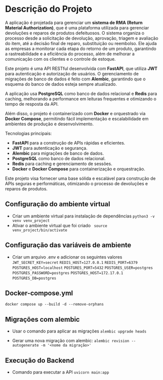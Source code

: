 # Descrição do Projeto
A aplicação é projetada para gerenciar um **sistema de RMA (Return Material Authorization)**, que é uma plataforma utilizada para gerenciar devoluções e reparos de produtos defeituosos. O sistema organiza o processo desde a solicitação de devolução, aprovação, triagem e avaliação do item, até a decisão final de reparo, substituição ou reembolso. Ele ajuda as empresas a monitorar cada etapa do retorno de um produto, garantindo a rastreabilidade e a eficiência do processo, além de melhorar a comunicação com os clientes e o controle de estoque.


Este projeto é uma API RESTful desenvolvida com **FastAPI**, que utiliza **JWT** para autenticação e autorização de usuários. O gerenciamento de migrações de banco de dados é feito com **Alembic**, garantindo que o esquema do banco de dados esteja sempre atualizado.

A aplicação usa **PostgreSQL** como banco de dados relacional e **Redis** para caching, melhorando a performance em leituras frequentes e otimizando o tempo de resposta da API.

Além disso, o projeto é containerizado com **Docker** e orquestrado via **Docker Compose**, permitindo fácil implementação e escalabilidade em ambientes de produção e desenvolvimento.

Tecnologias principais:
- **FastAPI** para a construção de APIs rápidas e eficientes.
- **JWT** para autenticação e segurança.
- **Alembic** para migrações de banco de dados.
- **PostgreSQL** como banco de dados relacional.
- **Redis** para caching e gerenciamento de sessões.
- **Docker** e **Docker Compose** para containerização e orquestração.

Este projeto visa fornecer uma base sólida e escalável para construção de APIs seguras e performáticas, otimizando o processo de devoluções e reparos de produtos.


## Configuração do ambiente virtual
- Criar um ambiente virtual para instalação de dependências
 `python3 -v venv venv_project`
- Ativar o ambiente virtual que foi criado
` source venv_project/bin/activate`


## Configuração das variáveis de ambiente
- Criar um arquivo .env e adicionar os seguintes valores
`JWT_SECRET_KEY=secret`
`REDIS_HOST=127.0.0.1`
`REDIS_PORT=6379`
`POSTGRES_HOST=localhost`
`POSTGRES_PORT=5432`
`POSTGRES_USER=postgres`
`POSTGRES_PASSWORD=postgres`
`POSTGRES_HOST=172.17.0.1`
`POSTGRES_DB=postgres`


## Docker-compose.yml
`docker compose up --build -d --remove-orphans`


## Migrações com alembic
- Usar o comando para aplicar as migrações
`alembic upgrade heads`

- Gerar uma nova migração com alembic:
`alembic revision --autogenerate -m '<nome da migração>'` 

## Execução do Backend
- Comando para executar a API
`uvicorn main:app` 
